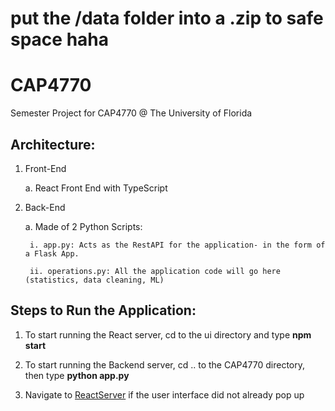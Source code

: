 # put the /data folder into a .zip to safe space haha


# CAP4770
Semester Project for CAP4770 @ The University of Florida

## Architecture:
1. Front-End

    a. React Front End with TypeScript

2. Back-End

    a. Made of 2 Python Scripts:
        
        i. app.py: Acts as the RestAPI for the application- in the form of a Flask App.
        
        ii. operations.py: All the application code will go here (statistics, data cleaning, ML)

## Steps to Run the Application:

1. To start running the React server, cd to the ui directory and type **npm start** 

2. To start running the Backend server, cd .. to the CAP4770 directory, then type **python app.py** 

3. Navigate to [ReactServer](http://localhost:3000) if the user interface did not already pop up

